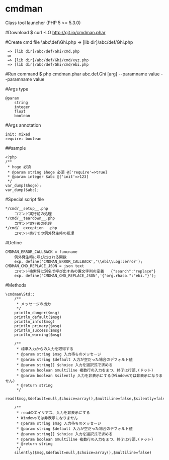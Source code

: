 cmdman
=========
Class tool launcher (PHP 5 >= 5.3.0)


#Download
	$ curl -LO http://git.io/cmdman.phar

#Create cmd file
	\abc\def\Ghi.php
	 -> [lib dir]/abc/def/Ghi.php
	 
	 
	 => [lib dir]/abc/def/Ghi/cmd.php
	 or
	 => [lib dir]/abc/def/Ghi/cmd/xyz.php
	 => [lib dir]/abc/def/Ghi/cmd/ebi.php	 

#Run command
	$ php cmdman.phar abc.def.Ghi [arg] --paramname value --paramname value 
	


#Args type

	@param
		string
		integer
		float
		boolean

#Args annotation

	init: mixed
	require: boolean

##sample

	<?php
	/**
	 * hoge 必須
	 * @param string $hoge 必須 @['require'=>true]
	 * @param integer $abc @['init'=>123]
	 */
	var_dump($hoge);
	var_dump($abc);
	


#Special script file

	*/cmd/__setup__.php
		コマンド実行前の処理
	*/cmd/__teardown__.php
		コマンド実行後の処理
	*/cmd/__exception__.php
		コマンド実行での例外発生時の処理

#Define

	CMDMAN_ERROR_CALLBACK = funcname
		例外発生時に呼び出される関数
		exp. define('CMDMAN_ERROR_CALLBACK','\\ebi\\Log::error');
	CMDMAN_CMD_REPLACE_JSON = json text
		コマンド検索時に別名で呼び出す為の置文字列の定義   {"search":"replace"}
		exp. define('CMDMAN_CMD_REPLACE_JSON','{"org.rhaco.":"ebi."}');

#Methods

	\cmdman\Std::
		/**
		 * メッセージの出力
		 */
		println_danger($msg)
		println_default($msg)
		println_info($msg)
		println_primary($msg)
		println_success($msg)
		println_warning($msg)
		
		/**
		 * 標準入力からの入力を取得する
		 * @param string $msg 入力待ちのメッセージ
		 * @param string $default 入力が空だった場合のデフォルト値
		 * @param string[] $choice 入力を選択式で求める
		 * @param boolean $multiline 複数行の入力をまつ、終了は行頭.(ドット)
		 * @param boolean $silently 入力を非表示にする(Windowsでは非表示になりません)
		 * @return string
		 */
		read($msg,$default=null,$choice=array(),$multiline=false,$silently=false)
		
		/**
		 * readのエイリアス、入力を非表示にする
		 * Windowsでは非表示になりません
		 * @param string $msg 入力待ちのメッセージ
		 * @param string $default 入力が空だった場合のデフォルト値
		 * @param string[] $choice 入力を選択式で求める
		 * @param boolean $multiline 複数行の入力をまつ、終了は行頭.(ドット)
		 * @return string
		 */
		silently($msg,$default=null,$choice=array(),$multiline=false)

	
